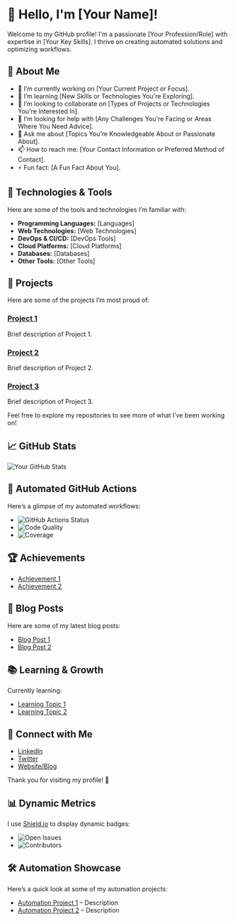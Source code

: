 # 👋 Hello, I'm [Your Name]!

Welcome to my GitHub profile! I'm a passionate [Your Profession/Role] with expertise in [Your Key Skills]. I thrive on creating automated solutions and optimizing workflows.

## 🚀 About Me

- 🔭 I’m currently working on [Your Current Project or Focus].
- 🌱 I’m learning [New Skills or Technologies You're Exploring].
- 👯 I’m looking to collaborate on [Types of Projects or Technologies You're Interested In].
- 🤔 I’m looking for help with [Any Challenges You're Facing or Areas Where You Need Advice].
- 💬 Ask me about [Topics You’re Knowledgeable About or Passionate About].
- 📫 How to reach me: [Your Contact Information or Preferred Method of Contact].
- ⚡ Fun fact: [A Fun Fact About You].

## 🔧 Technologies & Tools

Here are some of the tools and technologies I’m familiar with:

- **Programming Languages:** [Languages]
- **Web Technologies:** [Web Technologies]
- **DevOps & CI/CD:** [DevOps Tools]
- **Cloud Platforms:** [Cloud Platforms]
- **Databases:** [Databases]
- **Other Tools:** [Other Tools]

## 🌟 Projects

Here are some of the projects I’m most proud of:

### [Project 1](LinkToProject1)
Brief description of Project 1.

### [Project 2](LinkToProject2)
Brief description of Project 2.

### [Project 3](LinkToProject3)
Brief description of Project 3.

Feel free to explore my repositories to see more of what I’ve been working on!

## 📈 GitHub Stats

![Your GitHub Stats](https://github-readme-stats.vercel.app/api?username=YourGitHubUsername&show_icons=true&hide_title=true&hide=prs&count_private=true&include_all_commits=true&hide_border=true&theme=radical)

## 🚀 Automated GitHub Actions

Here’s a glimpse of my automated workflows:

- ![GitHub Actions Status](https://img.shields.io/github/workflow/status/YourGitHubUsername/YourRepo/CI?style=flat&label=CI)
- ![Code Quality](https://img.shields.io/github/workflow/status/YourGitHubUsername/YourRepo/Lint?style=flat&label=Lint)
- ![Coverage](https://img.shields.io/codecov/c/github/YourGitHubUsername/YourRepo?style=flat&label=Coverage)

## 🏆 Achievements

- [Achievement 1](LinkToAchievement1)
- [Achievement 2](LinkToAchievement2)

## 📝 Blog Posts

Here are some of my latest blog posts:

- [Blog Post 1](LinkToBlogPost1)
- [Blog Post 2](LinkToBlogPost2)

## 📚 Learning & Growth

Currently learning:

- [Learning Topic 1](LinkToResource1)
- [Learning Topic 2](LinkToResource2)

## 🤝 Connect with Me

- [LinkedIn](YourLinkedInProfile)
- [Twitter](YourTwitterProfile)
- [Website/Blog](YourWebsiteOrBlog)

Thank you for visiting my profile! 🌟

## 📊 Dynamic Metrics

I use [Shield.io](https://shields.io/) to display dynamic badges:

- ![Open Issues](https://img.shields.io/github/issues/YourGitHubUsername/YourRepo?style=flat&label=Open%20Issues)
- ![Contributors](https://img.shields.io/github/contributors/YourGitHubUsername/YourRepo?style=flat&label=Contributors)

## 🛠️ Automation Showcase

Here’s a quick look at some of my automation projects:

- [Automation Project 1](LinkToAutomationProject1) – Description
- [Automation Project 2](LinkToAutomationProject2) – Description

